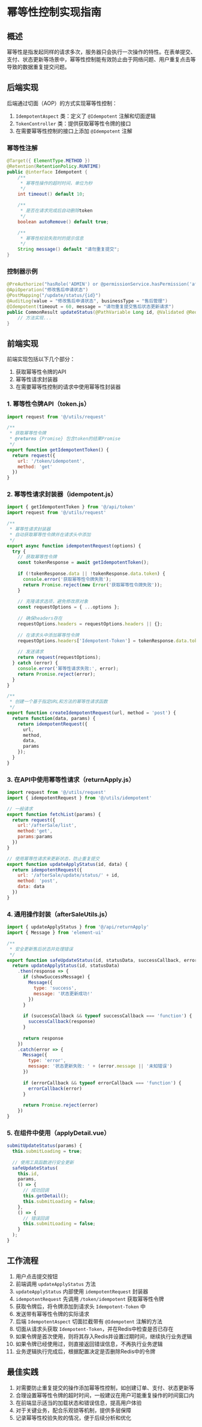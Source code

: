 # 幂等性控制实现指南

## 概述
幂等性是指发起同样的请求多次，服务器只会执行一次操作的特性。在表单提交、支付、状态更新等场景中，幂等性控制能有效防止由于网络问题、用户重复点击等导致的数据重复提交问题。

## 后端实现
后端通过切面（AOP）的方式实现幂等性控制：

1. `IdempotentAspect` 类：定义了 `@Idempotent` 注解和切面逻辑
2. `TokenController` 类：提供获取幂等性令牌的接口
3. 在需要幂等性控制的接口上添加 `@Idempotent` 注解

### 幂等性注解
```java
@Target({ ElementType.METHOD })
@Retention(RetentionPolicy.RUNTIME)
public @interface Idempotent {
    /**
     * 幂等性操作的超时时间，单位为秒
     */
    int timeout() default 10;

    /**
     * 是否在请求完成后自动删除token
     */
    boolean autoRemove() default true;

    /**
     * 幂等性校验失败时的提示信息
     */
    String message() default "请勿重复提交";
}
```

### 控制器示例
```java
@PreAuthorize("hasRole('ADMIN') or @permissionService.hasPermission('afterSale:update')")
@ApiOperation("修改售后申请状态")
@PostMapping("/update/status/{id}")
@AuditLog(value = "修改售后申请状态", businessType = "售后管理")
@Idempotent(timeout = 60, message = "请勿重复提交售后状态更新请求")
public CommonResult updateStatus(@PathVariable Long id, @Validated @RequestBody OmsUpdateStatusParam statusParam) {
    // 方法实现...
}
```

## 前端实现
前端实现包括以下几个部分：

1. 获取幂等性令牌的API
2. 幂等性请求封装器
3. 在需要幂等性控制的请求中使用幂等性封装器

### 1. 幂等性令牌API（token.js）
```javascript
import request from '@/utils/request'

/**
 * 获取幂等性令牌
 * @returns {Promise} 包含token的结果Promise
 */
export function getIdempotentToken() {
  return request({
    url: '/token/idempotent',
    method: 'get'
  })
}
```

### 2. 幂等性请求封装器（idempotent.js）
```javascript
import { getIdempotentToken } from '@/api/token'
import request from '@/utils/request'

/**
 * 幂等性请求封装器
 * 自动获取幂等性令牌并在请求头中添加
 */
export async function idempotentRequest(options) {
  try {
    // 获取幂等性令牌
    const tokenResponse = await getIdempotentToken();
    
    if (!tokenResponse.data || !tokenResponse.data.token) {
      console.error('获取幂等性令牌失败');
      return Promise.reject(new Error('获取幂等性令牌失败'));
    }
    
    // 克隆请求选项，避免修改原对象
    const requestOptions = { ...options };
    
    // 确保headers存在
    requestOptions.headers = requestOptions.headers || {};
    
    // 在请求头中添加幂等性令牌
    requestOptions.headers['Idempotent-Token'] = tokenResponse.data.token;
    
    // 发送请求
    return request(requestOptions);
  } catch (error) {
    console.error('幂等性请求失败:', error);
    return Promise.reject(error);
  }
}

/**
 * 创建一个基于指定URL和方法的幂等性请求函数
 */
export function createIdempotentRequest(url, method = 'post') {
  return function(data, params) {
    return idempotentRequest({
      url,
      method,
      data,
      params
    });
  }
}
```

### 3. 在API中使用幂等性请求（returnApply.js）
```javascript
import request from '@/utils/request'
import { idempotentRequest } from '@/utils/idempotent'

// 一般请求
export function fetchList(params) {
  return request({
    url:'/afterSale/list',
    method:'get',
    params:params
  })
}

// 使用幂等性请求来更新状态，防止重复提交
export function updateApplyStatus(id, data) {
  return idempotentRequest({
    url: '/afterSale/update/status/' + id,
    method: 'post',
    data: data
  })
}
```

### 4. 通用操作封装（afterSaleUtils.js）
```javascript
import { updateApplyStatus } from '@/api/returnApply'
import { Message } from 'element-ui'

/**
 * 安全更新售后状态并处理错误
 */
export function safeUpdateStatus(id, statusData, successCallback, errorCallback, showSuccessMessage = true) {
  return updateApplyStatus(id, statusData)
    .then(response => {
      if (showSuccessMessage) {
        Message({
          type: 'success',
          message: '状态更新成功!'
        })
      }
      
      if (successCallback && typeof successCallback === 'function') {
        successCallback(response)
      }
      
      return response
    })
    .catch(error => {
      Message({
        type: 'error',
        message: '状态更新失败: ' + (error.message || '未知错误')
      })
      
      if (errorCallback && typeof errorCallback === 'function') {
        errorCallback(error)
      }
      
      return Promise.reject(error)
    })
}
```

### 5. 在组件中使用（applyDetail.vue）
```javascript
submitUpdateStatus(params) {
  this.submitLoading = true;
  
  // 使用工具函数进行安全更新
  safeUpdateStatus(
    this.id, 
    params,
    () => {
      // 成功回调
      this.getDetail();
      this.submitLoading = false;
    },
    () => {
      // 错误回调
      this.submitLoading = false;
    }
  );
}
```

## 工作流程

1. 用户点击提交按钮
2. 前端调用 `updateApplyStatus` 方法
3. `updateApplyStatus` 内部使用 `idempotentRequest` 封装器
4. `idempotentRequest` 先调用 `/token/idempotent` 获取幂等性令牌
5. 获取令牌后，将令牌添加到请求头 `Idempotent-Token` 中
6. 发送带有幂等性令牌的实际请求
7. 后端 `IdempotentAspect` 切面拦截带有 `@Idempotent` 注解的方法
8. 切面从请求头获取 `Idempotent-Token`，并在Redis中检查是否已存在
9. 如果令牌是首次使用，则将其存入Redis并设置过期时间，继续执行业务逻辑
10. 如果令牌已经使用过，则直接返回错误信息，不再执行业务逻辑
11. 业务逻辑执行完成后，根据配置决定是否删除Redis中的令牌

## 最佳实践

1. 对需要防止重复提交的操作添加幂等性控制，如创建订单、支付、状态更新等
2. 合理设置幂等性令牌的超时时间，一般建议在用户可能重复操作的时间窗口内
3. 在前端显示适当的加载状态和错误信息，提高用户体验
4. 对于关键业务，配合乐观锁等机制，提供多层保障
5. 记录幂等性校验失败的情况，便于后续分析和优化 
